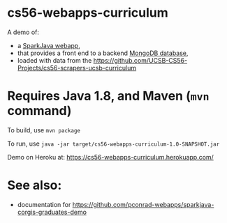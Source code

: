 # cs56-webapps-curriculum

A demo of:

* a [SparkJava webapp](http://pconrad-webapps.github.io/topics/sparkjava/),
* that provides a front end to a backend [MongoDB database](http://pconrad-webapps.github.io/topics/mongodb/),
* loaded with data from the https://github.com/UCSB-CS56-Projects/cs56-scrapers-ucsb-curriculum

# Requires Java 1.8, and Maven (`mvn` command)

To build, use `mvn package`

To run, use `java -jar target/cs56-webapps-curriculum-1.0-SNAPSHOT.jar`

Demo on Heroku at: https://cs56-webapps-curriculum.herokuapp.com/


# See also: 

* documentation for <https://github.com/pconrad-webapps/sparkjava-corgis-graduates-demo>

